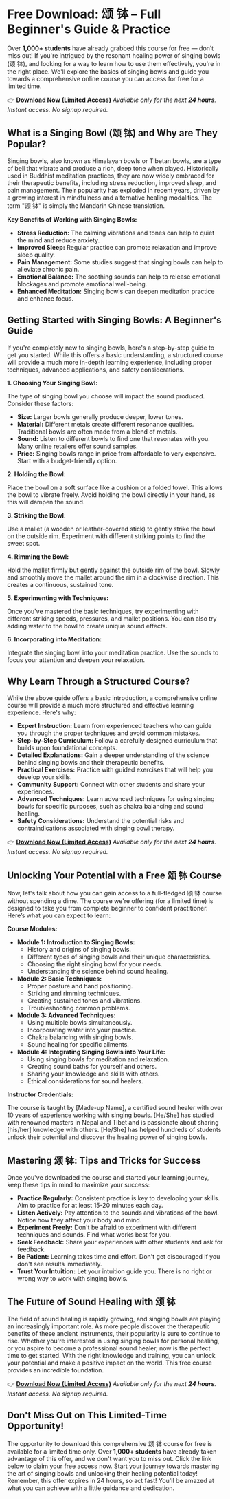 # Free Download: 颂 钵 – Full Beginner's Guide & Practice

Over **1,000+ students** have already grabbed this course for free — don’t miss out! If you're intrigued by the resonant healing power of singing bowls (颂 钵), and looking for a way to learn how to use them effectively, you're in the right place. We'll explore the basics of singing bowls and guide you towards a comprehensive online course you can access for free for a limited time.

👉 [**Download Now (Limited Access)**](https://udemywork.com/song-bo)
_Available only for the next **24 hours**. Instant access. No signup required._

## What is a Singing Bowl (颂 钵) and Why are They Popular?

Singing bowls, also known as Himalayan bowls or Tibetan bowls, are a type of bell that vibrate and produce a rich, deep tone when played. Historically used in Buddhist meditation practices, they are now widely embraced for their therapeutic benefits, including stress reduction, improved sleep, and pain management. Their popularity has exploded in recent years, driven by a growing interest in mindfulness and alternative healing modalities. The term "颂 钵" is simply the Mandarin Chinese translation.

**Key Benefits of Working with Singing Bowls:**

*   **Stress Reduction:** The calming vibrations and tones can help to quiet the mind and reduce anxiety.
*   **Improved Sleep:** Regular practice can promote relaxation and improve sleep quality.
*   **Pain Management:** Some studies suggest that singing bowls can help to alleviate chronic pain.
*   **Emotional Balance:** The soothing sounds can help to release emotional blockages and promote emotional well-being.
*   **Enhanced Meditation:** Singing bowls can deepen meditation practice and enhance focus.

## Getting Started with Singing Bowls: A Beginner's Guide

If you're completely new to singing bowls, here's a step-by-step guide to get you started. While this offers a basic understanding, a structured course will provide a much more in-depth learning experience, including proper techniques, advanced applications, and safety considerations.

**1. Choosing Your Singing Bowl:**

The type of singing bowl you choose will impact the sound produced. Consider these factors:

*   **Size:** Larger bowls generally produce deeper, lower tones.
*   **Material:** Different metals create different resonance qualities. Traditional bowls are often made from a blend of metals.
*   **Sound:** Listen to different bowls to find one that resonates with you. Many online retailers offer sound samples.
*   **Price:** Singing bowls range in price from affordable to very expensive. Start with a budget-friendly option.

**2. Holding the Bowl:**

Place the bowl on a soft surface like a cushion or a folded towel. This allows the bowl to vibrate freely. Avoid holding the bowl directly in your hand, as this will dampen the sound.

**3. Striking the Bowl:**

Use a mallet (a wooden or leather-covered stick) to gently strike the bowl on the outside rim. Experiment with different striking points to find the sweet spot.

**4. Rimming the Bowl:**

Hold the mallet firmly but gently against the outside rim of the bowl. Slowly and smoothly move the mallet around the rim in a clockwise direction. This creates a continuous, sustained tone.

**5. Experimenting with Techniques:**

Once you've mastered the basic techniques, try experimenting with different striking speeds, pressures, and mallet positions. You can also try adding water to the bowl to create unique sound effects.

**6. Incorporating into Meditation:**

Integrate the singing bowl into your meditation practice. Use the sounds to focus your attention and deepen your relaxation.

## Why Learn Through a Structured Course?

While the above guide offers a basic introduction, a comprehensive online course will provide a much more structured and effective learning experience. Here's why:

*   **Expert Instruction:** Learn from experienced teachers who can guide you through the proper techniques and avoid common mistakes.
*   **Step-by-Step Curriculum:** Follow a carefully designed curriculum that builds upon foundational concepts.
*   **Detailed Explanations:** Gain a deeper understanding of the science behind singing bowls and their therapeutic benefits.
*   **Practical Exercises:** Practice with guided exercises that will help you develop your skills.
*   **Community Support:** Connect with other students and share your experiences.
*   **Advanced Techniques:** Learn advanced techniques for using singing bowls for specific purposes, such as chakra balancing and sound healing.
*   **Safety Considerations:** Understand the potential risks and contraindications associated with singing bowl therapy.

👉 [**Download Now (Limited Access)**](https://udemywork.com/song-bo)
_Available only for the next **24 hours**. Instant access. No signup required._

## Unlocking Your Potential with a Free 颂 钵 Course

Now, let's talk about how you can gain access to a full-fledged 颂 钵 course without spending a dime. The course we're offering (for a limited time) is designed to take you from complete beginner to confident practitioner. Here’s what you can expect to learn:

**Course Modules:**

*   **Module 1: Introduction to Singing Bowls:**
    *   History and origins of singing bowls.
    *   Different types of singing bowls and their unique characteristics.
    *   Choosing the right singing bowl for your needs.
    *   Understanding the science behind sound healing.
*   **Module 2: Basic Techniques:**
    *   Proper posture and hand positioning.
    *   Striking and rimming techniques.
    *   Creating sustained tones and vibrations.
    *   Troubleshooting common problems.
*   **Module 3: Advanced Techniques:**
    *   Using multiple bowls simultaneously.
    *   Incorporating water into your practice.
    *   Chakra balancing with singing bowls.
    *   Sound healing for specific ailments.
*   **Module 4: Integrating Singing Bowls into Your Life:**
    *   Using singing bowls for meditation and relaxation.
    *   Creating sound baths for yourself and others.
    *   Sharing your knowledge and skills with others.
    *   Ethical considerations for sound healers.

**Instructor Credentials:**

The course is taught by [Made-up Name], a certified sound healer with over 10 years of experience working with singing bowls. [He/She] has studied with renowned masters in Nepal and Tibet and is passionate about sharing [his/her] knowledge with others. [He/She] has helped hundreds of students unlock their potential and discover the healing power of singing bowls.

## Mastering 颂 钵: Tips and Tricks for Success

Once you've downloaded the course and started your learning journey, keep these tips in mind to maximize your success:

*   **Practice Regularly:** Consistent practice is key to developing your skills. Aim to practice for at least 15-20 minutes each day.
*   **Listen Actively:** Pay attention to the sounds and vibrations of the bowl. Notice how they affect your body and mind.
*   **Experiment Freely:** Don't be afraid to experiment with different techniques and sounds. Find what works best for you.
*   **Seek Feedback:** Share your experiences with other students and ask for feedback.
*   **Be Patient:** Learning takes time and effort. Don't get discouraged if you don't see results immediately.
*   **Trust Your Intuition:** Let your intuition guide you. There is no right or wrong way to work with singing bowls.

## The Future of Sound Healing with 颂 钵

The field of sound healing is rapidly growing, and singing bowls are playing an increasingly important role. As more people discover the therapeutic benefits of these ancient instruments, their popularity is sure to continue to rise. Whether you're interested in using singing bowls for personal healing, or you aspire to become a professional sound healer, now is the perfect time to get started. With the right knowledge and training, you can unlock your potential and make a positive impact on the world. This free course provides an incredible foundation.

👉 [**Download Now (Limited Access)**](https://udemywork.com/song-bo)
_Available only for the next **24 hours**. Instant access. No signup required._

## Don't Miss Out on This Limited-Time Opportunity!

The opportunity to download this comprehensive 颂 钵 course for free is available for a limited time only. Over **1,000+ students** have already taken advantage of this offer, and we don't want you to miss out. Click the link below to claim your free access now. Start your journey towards mastering the art of singing bowls and unlocking their healing potential today! Remember, this offer expires in 24 hours, so act fast! You'll be amazed at what you can achieve with a little guidance and dedication.
